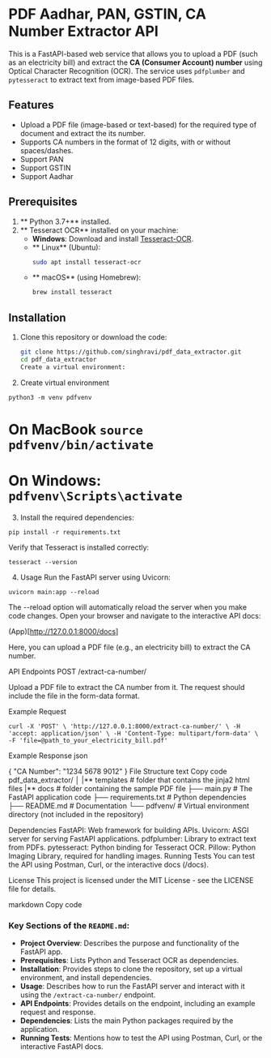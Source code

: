 # PDF Aadhar, PAN, GSTIN, CA Number Extractor API

This is a FastAPI-based web service that allows you to upload a PDF (such as an electricity bill) and extract the **CA (Consumer Account) number** using Optical Character Recognition (OCR). The service uses `pdfplumber` and `pytesseract` to extract text from image-based PDF files.

## Features

- Upload a PDF file (image-based or text-based) for the required type of document and extract the its number.
- Supports CA numbers in the format of 12 digits, with or without spaces/dashes.
- Support PAN
- Support GSTIN
- Support Aadhar

## Prerequisites

1. ** Python 3.7+** installed.
2. ** Tesseract OCR** installed on your machine:
   - **Windows**: Download and install [Tesseract-OCR](https://github.com/tesseract-ocr/tesseract/wiki).
   - ** Linux** (Ubuntu):
     ``` bash
     sudo apt install tesseract-ocr
     ```
   - ** macOS** (using Homebrew):
     ``` bash
     brew install tesseract
     ```

## Installation

1. Clone this repository or download the code:
   ``` bash
   git clone https://github.com/singhravi/pdf_data_extractor.git
   cd pdf_data_extractor
   Create a virtual environment:
   ```

2. Create virtual environment
 
`python3 -m venv pdfvenv`
# On MacBook  `source pdfvenv/bin/activate`
# On Windows: `pdfvenv\Scripts\activate`

3. Install the required dependencies:


`pip install -r requirements.txt`

Verify that Tesseract is installed correctly:

`tesseract --version`

4. Usage
Run the FastAPI server using Uvicorn:


`uvicorn main:app --reload`

The --reload option will automatically reload the server when you make code changes.
Open your browser and navigate to the interactive API docs:

(App)[http://127.0.0.1:8000/docs]

Here, you can upload a PDF file (e.g., an electricity bill) to extract the CA number.

API Endpoints
POST /extract-ca-number/

Upload a PDF file to extract the CA number from it. The request should include the file in the form-data format.

Example Request

`curl -X 'POST' \
 'http://127.0.0.1:8000/extract-ca-number/' \
 -H 'accept: application/json' \
 -H 'Content-Type: multipart/form-data' \
 -F 'file=@path_to_your_electricity_bill.pdf'`

Example Response
json

{
"CA Number": "1234 5678 9012"
}
File Structure
text
Copy code
pdf_data_extractor/
│
|** templates # folder that contains the jinja2 html files
|** docs # folder containing the sample PDF file
├── main.py # The FastAPI application code
├── requirements.txt # Python dependencies
├── README.md # Documentation
└── pdfvenv/ # Virtual environment directory (not included in the repository)

Dependencies
FastAPI: Web framework for building APIs.
Uvicorn: ASGI server for serving FastAPI applications.
pdfplumber: Library to extract text from PDFs.
pytesseract: Python binding for Tesseract OCR.
Pillow: Python Imaging Library, required for handling images.
Running Tests
You can test the API using Postman, Curl, or the interactive docs (/docs).

License
This project is licensed under the MIT License - see the LICENSE file for details.

markdown
Copy code

### Key Sections of the `README.md`:

- **Project Overview**: Describes the purpose and functionality of the FastAPI app.
- **Prerequisites**: Lists Python and Tesseract OCR as dependencies.
- **Installation**: Provides steps to clone the repository, set up a virtual environment, and install dependencies.
- **Usage**: Describes how to run the FastAPI server and interact with it using the `/extract-ca-number/` endpoint.
- **API Endpoints**: Provides details on the endpoint, including an example request and response.
- **Dependencies**: Lists the main Python packages required by the application.
- **Running Tests**: Mentions how to test the API using Postman, Curl, or the interactive FastAPI docs.

